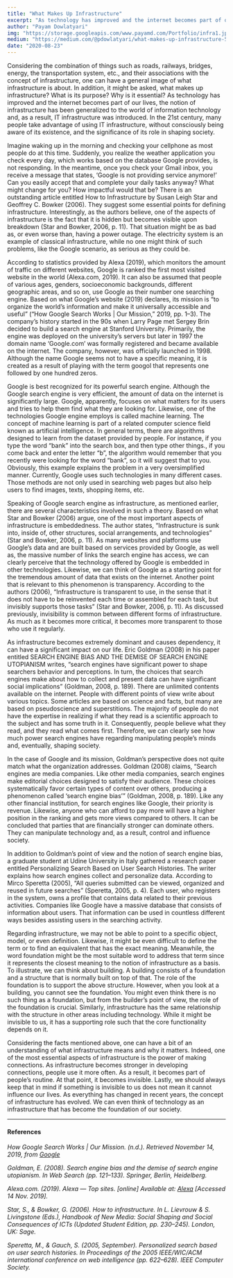 ```yaml
---
title: "What Makes Up Infrastructure"
excerpt: "As technology has improved and the internet becomes part of our lives, the notion of infrastructure has been generalized to the world of information technology and, as a result, IT infrastructure was introduced."
author: "Payam Dowlatyari"
img: "https://storage.googleapis.com/www.payamd.com/Portfolio/infra1.jpeg"
medium: "https://medium.com/@pdowlatyari/what-makes-up-infrastructure-57ec3599c822"
date: "2020-08-23"
---
```


Considering the combination of things such as roads, railways, bridges, energy, the transportation system, etc., and their associations with the concept of infrastructure, one can have a general image of what infrastructure is about. In addition, it might be asked, what makes up infrastructure? What is its purpose? Why is it essential? As technology has improved and the internet becomes part of our lives, the notion of infrastructure has been generalized to the world of information technology and, as a result, IT infrastructure was introduced. In the 21st century, many people take advantage of using IT infrastructure, without consciously being aware of its existence, and the significance of its role in shaping society.

Imagine waking up in the morning and checking your cellphone as most people do at this time. Suddenly, you realize the weather application you check every day, which works based on the database Google provides, is not responding. In the meantime, once you check your Gmail inbox, you receive a message that states, ‘Google is not providing service anymore!’ Can you easily accept that and complete your daily tasks anyway? What might change for you? How impactful would that be? There is an outstanding article entitled How to Infrastructure by Susan Leigh Star and Geoffrey C. Bowker (2006). They suggest some essential points for defining infrastructure. Interestingly, as the authors believe, one of the aspects of infrastructure is the fact that it is hidden but becomes visible upon breakdown (Star and Bowker, 2006, p. 11). That situation might be as bad as, or even worse than, having a power outage. The electricity system is an example of classical infrastructure, while no one might think of such problems, like the Google scenario, as serious as they could be.

According to statistics provided by Alexa (2019), which monitors the amount of traffic on different websites, Google is ranked the first most visited website in the world (Alexa.com, 2019). It can also be assumed that people of various ages, genders, socioeconomic backgrounds, different geographic areas, and so on, use Google as their number one searching engine. Based on what Google’s website (2019) declares, its mission is “to organize the world’s information and make it universally accessible and useful” (“How Google Search Works | Our Mission,” 2019, pp. 1–3). The company’s history started in the 90s when Larry Page met Sergey Brin decided to build a search engine at Stanford University. Primarily, the engine was deployed on the university’s servers but later in 1997 the domain name ‘Google.com’ was formally registered and became available on the internet. The company, however, was officially launched in 1998. Although the name Google seems not to have a specific meaning, it is created as a result of playing with the term googol that represents one followed by one hundred zeros.

Google is best recognized for its powerful search engine. Although the Google search engine is very efficient, the amount of data on the internet is significantly large. Google, apparently, focuses on what matters for its users and tries to help them find what they are looking for. Likewise, one of the technologies Google engine employs is called machine learning. The concept of machine learning is part of a related computer science field known as artificial intelligence. In general terms, there are algorithms designed to learn from the dataset provided by people. For instance, if you type the word “bank” into the search box, and then type other things., if you come back and enter the letter “b”, the algorithm would remember that you recently were looking for the word “bank”, so it will suggest that to you. Obviously, this example explains the problem in a very oversimplified manner. Currently, Google uses such technologies in many different cases. Those methods are not only used in searching web pages but also help users to find images, texts, shopping items, etc.

Speaking of Google search engine as infrastructure, as mentioned earlier, there are several characteristics involved in such a theory. Based on what Star and Bowker (2006) argue, one of the most important aspects of infrastructure is embeddedness. The author states, “Infrastructure is sunk into, inside of, other structures, social arrangements, and technologies” (Star and Bowker, 2006, p. 11). As many websites and platforms use Google’s data and are built based on services provided by Google, as well as, the massive number of links the search engine has access, we can clearly perceive that the technology offered by Google is embedded in other technologies. Likewise, we can think of Google as a starting point for the tremendous amount of data that exists on the internet. Another point that is relevant to this phenomenon is transparency. According to the authors (2006), “Infrastructure is transparent to use, in the sense that it does not have to be reinvented each time or assembled for each task, but invisibly supports those tasks” (Star and Bowker, 2006, p. 11). As discussed previously, invisibility is common between different forms of infrastructure. As much as it becomes more critical, it becomes more transparent to those who use it regularly.

As infrastructure becomes extremely dominant and causes dependency, it can have a significant impact on our life. Eric Goldman (2008) in his paper entitled SEARCH ENGINE BIAS AND THE DEMISE OF SEARCH ENGINE UTOPIANISM writes, “search engines have significant power to shape searchers behavior and perceptions. In turn, the choices that search engines make about how to collect and present data can have significant social implications” (Goldman, 2008, p. 189). There are unlimited contents available on the internet. People with different points of view write about various topics. Some articles are based on science and facts, but many are based on pseudoscience and superstitions. The majority of people do not have the expertise in realizing if what they read is a scientific approach to the subject and has some truth in it. Consequently, people believe what they read, and they read what comes first. Therefore, we can clearly see how much power search engines have regarding manipulating people’s minds and, eventually, shaping society.

In the case of Google and its mission, Goldman’s perspective does not quite match what the organization addresses. Goldman (2008) claims, “Search engines are media companies. Like other media companies, search engines make editorial choices designed to satisfy their audience. These choices systematically favor certain types of content over others, producing a phenomenon called ‘search engine bias’” (Goldman, 2008, p. 189). Like any other financial institution, for search engines like Google, their priority is revenue. Likewise, anyone who can afford to pay more will have a higher position in the ranking and gets more views compared to others. It can be concluded that parties that are financially stronger can dominate others. They can manipulate technology and, as a result, control and influence society.

In addition to Goldman’s point of view and the notion of search engine bias, a graduate student at Udine University in Italy gathered a research paper entitled Personalizing Search Based on User Search Histories. The writer explains how search engines collect and personalize data. According to Mirco Speretta (2005), “All queries submitted can be viewed, organized and reused in future searches” (Speretta, 2005, p. 4). Each user, who registers in the system, owns a profile that contains data related to their previous activities. Companies like Google have a massive database that consists of information about users. That information can be used in countless different ways besides assisting users in the searching activity.

Regarding infrastructure, we may not be able to point to a specific object, model, or even definition. Likewise, it might be even difficult to define the term or to find an equivalent that has the exact meaning. Meanwhile, the word foundation might be the most suitable word to address that term since it represents the closest meaning to the notion of infrastructure as a basis. To illustrate, we can think about building. A building consists of a foundation and a structure that is normally built on top of that. The role of the foundation is to support the above structure. However, when you look at a building, you cannot see the foundation. You might even think there is no such thing as a foundation, but from the builder’s point of view, the role of the foundation is crucial. Similarly, infrastructure has the same relationship with the structure in other areas including technology. While it might be invisible to us, it has a supporting role such that the core functionality depends on it.

Considering the facts mentioned above, one can have a bit of an understanding of what infrastructure means and why it matters. Indeed, one of the most essential aspects of infrastructure is the power of making connections. As infrastructure becomes stronger in developing connections, people use it more often. As a result, it becomes part of people’s routine. At that point, it becomes invisible. Lastly, we should always keep that in mind if something is invisible to us does not mean it cannot influence our lives. As everything has changed in recent years, the concept of infrastructure has evolved. We can even think of technology as an infrastructure that has become the foundation of our society.

---

#### References

_How Google Search Works | Our Mission. (n.d.). Retrieved November 14, 2019, from [Google](https://www.google.com/search/howsearchworks/mission/)_

_Goldman, E. (2008). Search engine bias and the demise of search engine utopianism. In Web Search (pp. 121–133). Springer, Berlin, Heidelberg._

_Alexa.com. (2019). Alexa — Top sites. [online] Available at: [Alexa](https://www.alexa.com/topsites) [Accessed 14 Nov. 2019]._

_Star, S., & Bowker, G. (2006). How to infrastructure. In L. Lievrouw & S. Livingstone (Eds.), Handbook of New Media: Social Shaping and Social Consequences of ICTs (Updated Student Edition, pp. 230–245). London, UK: Sage._

_Speretta, M., & Gauch, S. (2005, September). Personalized search based on user search histories. In Proceedings of the 2005 IEEE/WIC/ACM international conference on web intelligence (pp. 622–628). IEEE Computer Society._
